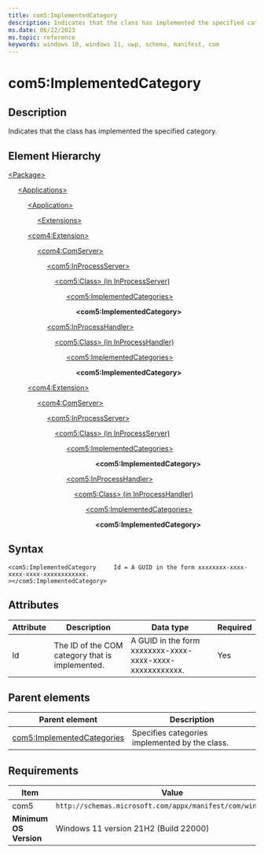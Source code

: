 ```yaml
---
title: com5:ImplementedCategory
description: Indicates that the class has implemented the specified category. (com5:ImplementedCategory)
ms.date: 06/22/2023
ms.topic: reference
keywords: windows 10, windows 11, uwp, schema, manifest, com
---
```


# com5:ImplementedCategory

## Description

Indicates that the class has implemented the specified category.

## Element Hierarchy
[\<Package\>](element-package.md)

&nbsp;&nbsp;&nbsp;&nbsp; [\<Applications\>](element-applications.md)

&nbsp;&nbsp;&nbsp;&nbsp; &nbsp;&nbsp;&nbsp;&nbsp; [\<Application\>](element-application.md)

&nbsp;&nbsp;&nbsp;&nbsp; &nbsp;&nbsp;&nbsp;&nbsp; &nbsp;&nbsp;&nbsp;&nbsp; [\<Extensions\>](element-1-extensions.md)

&nbsp;&nbsp;&nbsp;&nbsp; &nbsp;&nbsp;&nbsp;&nbsp; [\<com4:Extension\>](element-com4-extension.md)

&nbsp;&nbsp;&nbsp;&nbsp; &nbsp;&nbsp;&nbsp;&nbsp; &nbsp;&nbsp;&nbsp;&nbsp; [\<com4:ComServer\>](element-com4-comserver.md)

&nbsp;&nbsp;&nbsp;&nbsp; &nbsp;&nbsp;&nbsp;&nbsp; &nbsp;&nbsp;&nbsp;&nbsp; &nbsp;&nbsp;&nbsp;&nbsp; [\<com5:InProcessServer\>](element-com5-inprocessserver.md)

&nbsp;&nbsp;&nbsp;&nbsp; &nbsp;&nbsp;&nbsp;&nbsp; &nbsp;&nbsp;&nbsp;&nbsp; &nbsp;&nbsp;&nbsp;&nbsp; &nbsp;&nbsp;&nbsp;&nbsp;[\<com5:Class\> (in InProcessServer)](element-com5-inprocessserver-class.md)

&nbsp;&nbsp;&nbsp;&nbsp; &nbsp;&nbsp;&nbsp;&nbsp; &nbsp;&nbsp;&nbsp;&nbsp; &nbsp;&nbsp;&nbsp;&nbsp; &nbsp;&nbsp;&nbsp;&nbsp; &nbsp;&nbsp;&nbsp;&nbsp; [\<com5:ImplementedCategories\>](element-com5-implementedcategories.md)

&nbsp;&nbsp;&nbsp;&nbsp; &nbsp;&nbsp;&nbsp;&nbsp; &nbsp;&nbsp;&nbsp;&nbsp; &nbsp;&nbsp;&nbsp;&nbsp; &nbsp;&nbsp;&nbsp;&nbsp; &nbsp;&nbsp;&nbsp;&nbsp; &nbsp;&nbsp;&nbsp;&nbsp; **&lt;com5:ImplementedCategory&gt;**

&nbsp;&nbsp;&nbsp;&nbsp; &nbsp;&nbsp;&nbsp;&nbsp; &nbsp;&nbsp;&nbsp;&nbsp; &nbsp;&nbsp;&nbsp;&nbsp; [\<com5:InProcessHandler\>](element-com5-inprocesshandler.md)

&nbsp;&nbsp;&nbsp;&nbsp; &nbsp;&nbsp;&nbsp;&nbsp;  &nbsp;&nbsp;&nbsp;&nbsp; &nbsp;&nbsp;&nbsp;&nbsp; &nbsp;&nbsp;&nbsp;&nbsp;[\<com5:Class\> (in InProcessHandler)](element-com5-inprocesshandler-class.md)

&nbsp;&nbsp;&nbsp;&nbsp; &nbsp;&nbsp;&nbsp;&nbsp; &nbsp;&nbsp;&nbsp;&nbsp; &nbsp;&nbsp;&nbsp;&nbsp; &nbsp;&nbsp;&nbsp;&nbsp; &nbsp;&nbsp;&nbsp;&nbsp; [\<com5:ImplementedCategories\>](element-com5-implementedcategories.md)

&nbsp;&nbsp;&nbsp;&nbsp; &nbsp;&nbsp;&nbsp;&nbsp; &nbsp;&nbsp;&nbsp;&nbsp; &nbsp;&nbsp;&nbsp;&nbsp; &nbsp;&nbsp;&nbsp;&nbsp; &nbsp;&nbsp;&nbsp;&nbsp; &nbsp;&nbsp;&nbsp;&nbsp; **&lt;com5:ImplementedCategory&gt;**

&nbsp;&nbsp;&nbsp;&nbsp; &nbsp;&nbsp;&nbsp;&nbsp; [\<com4:Extension\>](element-com4-extension.md)

&nbsp;&nbsp;&nbsp;&nbsp; &nbsp;&nbsp;&nbsp;&nbsp; &nbsp;&nbsp;&nbsp;&nbsp; [\<com4:ComServer\>](element-com4-comserver.md)

&nbsp;&nbsp;&nbsp;&nbsp; &nbsp;&nbsp;&nbsp;&nbsp; &nbsp;&nbsp;&nbsp;&nbsp; &nbsp;&nbsp;&nbsp;&nbsp; [\<com5:InProcessServer\>](element-com5-inprocessserver.md)

&nbsp;&nbsp;&nbsp;&nbsp; &nbsp;&nbsp;&nbsp;&nbsp; &nbsp;&nbsp;&nbsp;&nbsp; &nbsp;&nbsp;&nbsp;&nbsp; &nbsp;&nbsp;&nbsp;&nbsp;[\<com5:Class\> (in InProcessServer)](element-com5-inprocessserver-class.md)

&nbsp;&nbsp;&nbsp;&nbsp; &nbsp;&nbsp;&nbsp;&nbsp; &nbsp;&nbsp;&nbsp;&nbsp; &nbsp;&nbsp;&nbsp;&nbsp; &nbsp;&nbsp;&nbsp;&nbsp; &nbsp;&nbsp;&nbsp;&nbsp; [\<com5:ImplementedCategories\>](element-com5-implementedcategories.md)

&nbsp;&nbsp;&nbsp;&nbsp; &nbsp;&nbsp;&nbsp;&nbsp; &nbsp;&nbsp;&nbsp;&nbsp; &nbsp;&nbsp;&nbsp;&nbsp; &nbsp;&nbsp;&nbsp;&nbsp; &nbsp;&nbsp;&nbsp;&nbsp; &nbsp;&nbsp;&nbsp;&nbsp; &nbsp;&nbsp;&nbsp;&nbsp; &nbsp;&nbsp;&nbsp;&nbsp; **&lt;com5:ImplementedCategory&gt;**

&nbsp;&nbsp;&nbsp;&nbsp; &nbsp;&nbsp;&nbsp;&nbsp; &nbsp;&nbsp;&nbsp;&nbsp; &nbsp;&nbsp;&nbsp;&nbsp; &nbsp;&nbsp;&nbsp;&nbsp; &nbsp;&nbsp;&nbsp;&nbsp; [\<com5:InProcessHandler\>](element-com5-inprocesshandler.md)

&nbsp;&nbsp;&nbsp;&nbsp; &nbsp;&nbsp;&nbsp;&nbsp; &nbsp;&nbsp;&nbsp;&nbsp; &nbsp;&nbsp;&nbsp;&nbsp;  &nbsp;&nbsp;&nbsp;&nbsp; &nbsp;&nbsp;&nbsp;&nbsp; &nbsp;&nbsp;&nbsp;&nbsp;[\<com5:Class\> (in InProcessHandler)](element-com5-inprocesshandler-class.md)

&nbsp;&nbsp;&nbsp;&nbsp; &nbsp;&nbsp;&nbsp;&nbsp; &nbsp;&nbsp;&nbsp;&nbsp; &nbsp;&nbsp;&nbsp;&nbsp; &nbsp;&nbsp;&nbsp;&nbsp; &nbsp;&nbsp;&nbsp;&nbsp; &nbsp;&nbsp;&nbsp;&nbsp; &nbsp;&nbsp;&nbsp;&nbsp; [\<com5:ImplementedCategories\>](element-com5-implementedcategories.md)

&nbsp;&nbsp;&nbsp;&nbsp; &nbsp;&nbsp;&nbsp;&nbsp; &nbsp;&nbsp;&nbsp;&nbsp; &nbsp;&nbsp;&nbsp;&nbsp; &nbsp;&nbsp;&nbsp;&nbsp; &nbsp;&nbsp;&nbsp;&nbsp; &nbsp;&nbsp;&nbsp;&nbsp; &nbsp;&nbsp;&nbsp;&nbsp; &nbsp;&nbsp;&nbsp;&nbsp; **&lt;com5:ImplementedCategory&gt;**

## Syntax
```syntax
<com5:ImplementedCategory     Id = A GUID in the form xxxxxxxx-xxxx-xxxx-xxxx-xxxxxxxxxxxx.
></com5:ImplementedCategory>
```


## Attributes

| Attribute | Description | Data type | Required |
| -----------| -------------| -----------| ----------|
| Id | The ID of the COM category that is implemented. | A GUID in the form xxxxxxxx-xxxx-xxxx-xxxx-xxxxxxxxxxxx.| Yes |

## Parent elements

| Parent element | Description |
|-|-|
| [com5:ImplementedCategories](element-com5-implementedcategories.md) | Specifies categories implemented by the class. |

## Requirements
| Item | Value |
| ---------------| -------------------------------------------------------------|
| com5 | `http://schemas.microsoft.com/appx/manifest/com/windows10/5` |
| **Minimum OS Version** | Windows 11 version 21H2 (Build 22000) |
